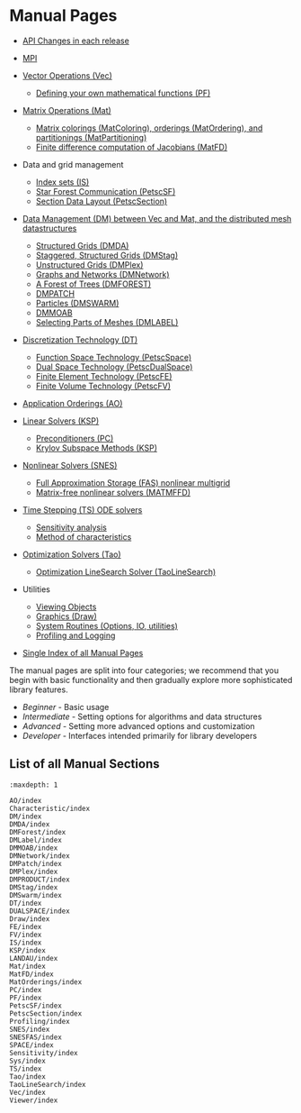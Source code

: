 # Manual Pages

* [API Changes in each release](../changes/index.rst)
* [MPI](http://www.mpich.org/static/docs/latest/)
* [Vector Operations (Vec)](Vec/index.md)

  -  [Defining your own mathematical functions (PF)](PF/index.md)
* [Matrix Operations (Mat)](Mat/index.md)

  -  [Matrix colorings (MatColoring), orderings (MatOrdering), and partitionings (MatPartitioning)](MatOrderings/index.md)
  -  [Finite difference computation of Jacobians (MatFD)](MatFD/index.md)
* Data and grid management

  - [Index sets (IS)](IS/index.md)
  - [Star Forest Communication (PetscSF)](PetscSF/index.md)
  -  [Section Data Layout (PetscSection)](PetscSection/index.md)
* [Data Management (DM) between Vec and Mat, and the distributed mesh datastructures](DM/index.md)

  -  [Structured Grids (DMDA)](DMDA/index.md)
  -  [Staggered, Structured Grids (DMStag)](DMStag/index.md)
  -  [Unstructured Grids (DMPlex)](DMPlex/index.md)
  -  [Graphs and Networks (DMNetwork)](DMNetwork/index.md)
  -  [A Forest of Trees (DMFOREST)](DMForest/index.md)
  -  [DMPATCH](DMPatch/index.md)
  -  [Particles (DMSWARM)](DMSwarm/index.md)
  -  [DMMOAB](DMMOAB/index.md)
  -  [Selecting Parts of Meshes (DMLABEL)](DMLabel/index.md)

* [Discretization Technology (DT)](DT/index.md)

  -  [Function Space Technology (PetscSpace)](SPACE/index.md)
  -  [Dual Space Technology (PetscDualSpace)](DUALSPACE/index.md)
  -  [Finite Element Technology (PetscFE)](FE/index.md)
  -  [Finite Volume Technology (PetscFV)](FV/index.md)
* [Application Orderings (AO)](AO/index.md)
* [Linear Solvers (KSP)](KSP/index.md)

  -  [Preconditioners (PC)](PC/index.md)
  -  [Krylov Subspace Methods (KSP)](KSP/index.md)
* [Nonlinear Solvers (SNES)](SNES/index.md)

  - [Full Approximation Storage (FAS) nonlinear multigrid](SNESFAS/index.md)
  - [Matrix-free nonlinear solvers (MATMFFD)](SNES/MatCreateSNESMF.md)
* [Time Stepping (TS) ODE solvers](TS/index.md)

  -  [Sensitivity analysis](Sensitivity/index.md)
  -  [Method of characteristics](Characteristic/index.md)
* [Optimization Solvers (Tao)](Tao/index.md)

  -  [Optimization LineSearch Solver (TaoLineSearch)](TaoLineSearch/index.md)
* Utilities

  -  [Viewing Objects](Viewer/index.md)
  -  [Graphics (Draw)](Draw/index.md)
  -  [System Routines (Options, IO, utilities)](Sys/index.md)
  -  [Profiling and Logging](Profiling/index.md)

* [Single Index of all Manual Pages](singleindex.md)

The manual pages are split into four categories; we recommend that
you begin with basic functionality and then gradually explore more
sophisticated library features.

- *Beginner* - Basic usage
- *Intermediate* - Setting options for algorithms and data structures
- *Advanced* - Setting more advanced options and customization
- *Developer* - Interfaces intended primarily for library developers

## List of all Manual Sections

```{toctree}
:maxdepth: 1

AO/index
Characteristic/index
DM/index
DMDA/index
DMForest/index
DMLabel/index
DMMOAB/index
DMNetwork/index
DMPatch/index
DMPlex/index
DMPRODUCT/index
DMStag/index
DMSwarm/index
DT/index
DUALSPACE/index
Draw/index
FE/index
FV/index
IS/index
KSP/index
LANDAU/index
Mat/index
MatFD/index
MatOrderings/index
PC/index
PF/index
PetscSF/index
PetscSection/index
Profiling/index
SNES/index
SNESFAS/index
SPACE/index
Sensitivity/index
Sys/index
TS/index
Tao/index
TaoLineSearch/index
Vec/index
Viewer/index
```
